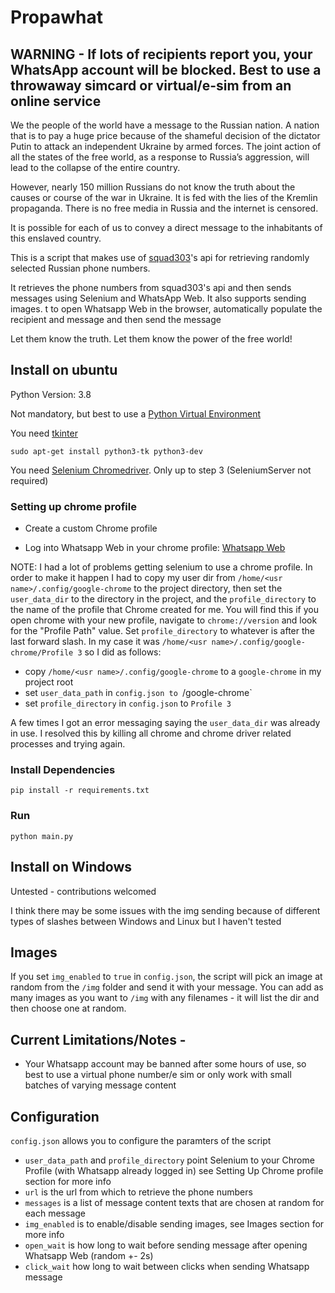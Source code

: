 # Propawhat


## WARNING - If lots of recipients report you, your WhatsApp account will be blocked. Best to use a throwaway simcard or virtual/e-sim from an online service

We the people of the world have a message to the Russian nation.
A nation that is to pay a huge price because of the shameful decision of the dictator Putin to attack an independent Ukraine by armed forces. The joint action of all the states of the free world, as a response to Russia’s aggression, will lead to the collapse of the entire country.

However, nearly 150 million Russians do not know the truth about the causes or course of the war in Ukraine. It is fed with the lies of the Kremlin propaganda. There is no free media in Russia and the internet is censored.

It is possible for each of us to convey a direct message to the inhabitants of this enslaved country.

This is a script that makes use of [squad303](https://twitter.com/squad3o3)'s api for retrieving randomly selected Russian phone numbers. 

It retrieves the phone numbers from squad303's api and then sends messages using Selenium and WhatsApp Web.
It also supports sending images.
t to open Whatsapp Web in the browser, automatically populate the recipient and message and then send the message


Let them know the truth. Let them know the power of the free world!

## Install on ubuntu
Python Version: 3.8

Not mandatory, but best to use a [Python Virtual Environment](https://docs.python.org/3.8/library/venv.html)

You need [tkinter](https://docs.python.org/3/library/tkinter.html)

`sudo apt-get install python3-tk python3-dev`

You need [Selenium Chromedriver](https://tecadmin.net/setup-selenium-chromedriver-on-ubuntu/). Only up to step 3 
(SeleniumServer not required)

### Setting up chrome profile
- Create a custom Chrome profile

- Log into Whatsapp Web in your chrome profile: [Whatsapp Web](https://web.whatsapp.com/)

NOTE: I had a lot of problems getting selenium to use a chrome profile. In order to make it happen I had to copy my user
dir from `/home/<usr name>/.config/google-chrome` to the project directory, then set the `user_data_dir` to the directory in
the project, and the `profile_directory` to the name of the profile that Chrome created for me. You will find this if you
open chrome with your new profile, navigate to `chrome://version` and look for the "Profile Path" value. Set `profile_directory`
to whatever is after the last forward slash. In my case it was `/home/<usr name>/.config/google-chrome/Profile 3` so I did as follows:
- copy `/home/<usr name>/.config/google-chrome` to a `google-chrome` in my project root
- set `user_data_path` in `config.json to `/google-chrome`
- set `profile_directory` in `config.json` to `Profile 3`

A few times I got an error messaging saying the `user_data_dir` was already in use. I resolved this by killing all chrome
and chrome driver related processes and trying again.

### Install Dependencies
`pip install -r requirements.txt`

### Run
`python main.py`

## Install on Windows
Untested - contributions welcomed

I think there may be some issues with the img sending because of different types of slashes between Windows and Linux but
I haven't tested

## Images
If you set `img_enabled` to `true` in `config.json`, the script will pick an image at random from the `/img` folder and send it with your message.
You can add as many images as you want to `/img` with any filenames - it will list the dir and then choose one at random.

## Current Limitations/Notes - 
- Your Whatsapp account may be banned after some hours of use, so best to use a virtual phone number/e sim or only work with small batches of varying message content

## Configuration
`config.json` allows you to configure the paramters of the script
- `user_data_path` and `profile_directory` point Selenium to your Chrome Profile (with Whatsapp already logged in)
see Setting Up Chrome profile section for more info
- `url` is the url from which to retrieve the phone numbers
- `messages` is a list of message content texts that are chosen at random for each message
- `img_enabled` is to enable/disable sending images, see Images section for more info
- `open_wait` is how long to wait before sending message after opening Whatsapp Web (random +- 2s)
- `click_wait` how long to wait between clicks when sending Whatsapp message

